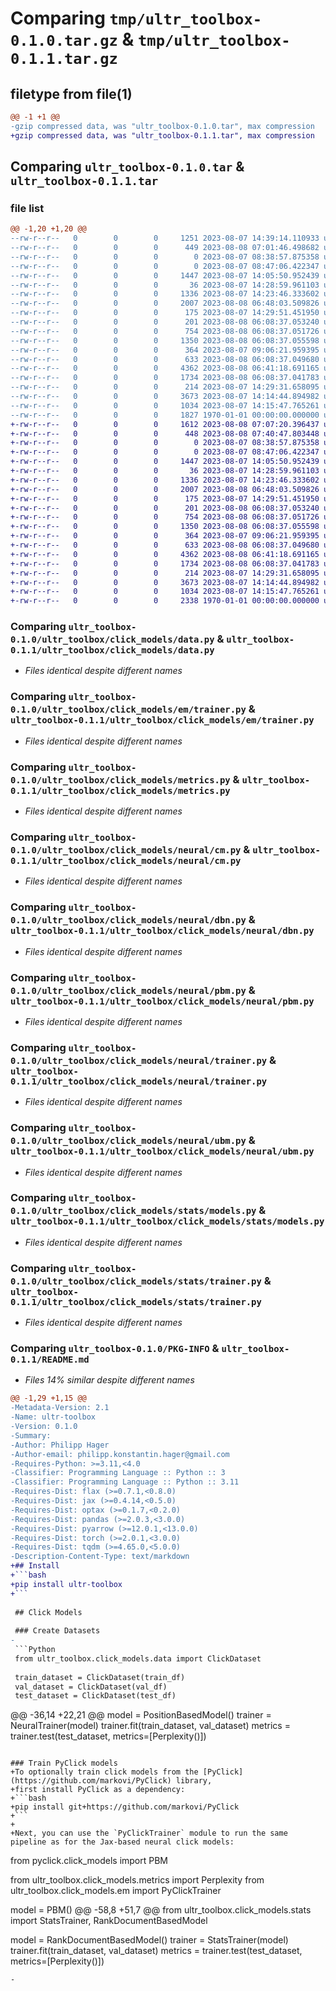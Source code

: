 # Comparing `tmp/ultr_toolbox-0.1.0.tar.gz` & `tmp/ultr_toolbox-0.1.1.tar.gz`

## filetype from file(1)

```diff
@@ -1 +1 @@
-gzip compressed data, was "ultr_toolbox-0.1.0.tar", max compression
+gzip compressed data, was "ultr_toolbox-0.1.1.tar", max compression
```

## Comparing `ultr_toolbox-0.1.0.tar` & `ultr_toolbox-0.1.1.tar`

### file list

```diff
@@ -1,20 +1,20 @@
--rw-r--r--   0        0        0     1251 2023-08-07 14:39:14.110933 ultr_toolbox-0.1.0/README.md
--rw-r--r--   0        0        0      449 2023-08-08 07:01:46.498682 ultr_toolbox-0.1.0/pyproject.toml
--rw-r--r--   0        0        0        0 2023-08-07 08:38:57.875358 ultr_toolbox-0.1.0/ultr_toolbox/__init__.py
--rw-r--r--   0        0        0        0 2023-08-07 08:47:06.422347 ultr_toolbox-0.1.0/ultr_toolbox/click_models/__init__.py
--rw-r--r--   0        0        0     1447 2023-08-07 14:05:50.952439 ultr_toolbox-0.1.0/ultr_toolbox/click_models/data.py
--rw-r--r--   0        0        0       36 2023-08-07 14:28:59.961103 ultr_toolbox-0.1.0/ultr_toolbox/click_models/em/__init__.py
--rw-r--r--   0        0        0     1336 2023-08-07 14:23:46.333602 ultr_toolbox-0.1.0/ultr_toolbox/click_models/em/trainer.py
--rw-r--r--   0        0        0     2007 2023-08-08 06:48:03.509826 ultr_toolbox-0.1.0/ultr_toolbox/click_models/metrics.py
--rw-r--r--   0        0        0      175 2023-08-07 14:29:51.451950 ultr_toolbox-0.1.0/ultr_toolbox/click_models/neural/__init__.py
--rw-r--r--   0        0        0      201 2023-08-08 06:08:37.053240 ultr_toolbox-0.1.0/ultr_toolbox/click_models/neural/base.py
--rw-r--r--   0        0        0      754 2023-08-08 06:08:37.051726 ultr_toolbox-0.1.0/ultr_toolbox/click_models/neural/cm.py
--rw-r--r--   0        0        0     1350 2023-08-08 06:08:37.055598 ultr_toolbox-0.1.0/ultr_toolbox/click_models/neural/dbn.py
--rw-r--r--   0        0        0      364 2023-08-07 09:06:21.959395 ultr_toolbox-0.1.0/ultr_toolbox/click_models/neural/loss.py
--rw-r--r--   0        0        0      633 2023-08-08 06:08:37.049680 ultr_toolbox-0.1.0/ultr_toolbox/click_models/neural/pbm.py
--rw-r--r--   0        0        0     4362 2023-08-08 06:41:18.691165 ultr_toolbox-0.1.0/ultr_toolbox/click_models/neural/trainer.py
--rw-r--r--   0        0        0     1734 2023-08-08 06:08:37.041783 ultr_toolbox-0.1.0/ultr_toolbox/click_models/neural/ubm.py
--rw-r--r--   0        0        0      214 2023-08-07 14:29:31.658095 ultr_toolbox-0.1.0/ultr_toolbox/click_models/stats/__init__.py
--rw-r--r--   0        0        0     3673 2023-08-07 14:14:44.894982 ultr_toolbox-0.1.0/ultr_toolbox/click_models/stats/models.py
--rw-r--r--   0        0        0     1034 2023-08-07 14:15:47.765261 ultr_toolbox-0.1.0/ultr_toolbox/click_models/stats/trainer.py
--rw-r--r--   0        0        0     1827 1970-01-01 00:00:00.000000 ultr_toolbox-0.1.0/PKG-INFO
+-rw-r--r--   0        0        0     1612 2023-08-08 07:07:20.396437 ultr_toolbox-0.1.1/README.md
+-rw-r--r--   0        0        0      448 2023-08-08 07:40:47.803448 ultr_toolbox-0.1.1/pyproject.toml
+-rw-r--r--   0        0        0        0 2023-08-07 08:38:57.875358 ultr_toolbox-0.1.1/ultr_toolbox/__init__.py
+-rw-r--r--   0        0        0        0 2023-08-07 08:47:06.422347 ultr_toolbox-0.1.1/ultr_toolbox/click_models/__init__.py
+-rw-r--r--   0        0        0     1447 2023-08-07 14:05:50.952439 ultr_toolbox-0.1.1/ultr_toolbox/click_models/data.py
+-rw-r--r--   0        0        0       36 2023-08-07 14:28:59.961103 ultr_toolbox-0.1.1/ultr_toolbox/click_models/em/__init__.py
+-rw-r--r--   0        0        0     1336 2023-08-07 14:23:46.333602 ultr_toolbox-0.1.1/ultr_toolbox/click_models/em/trainer.py
+-rw-r--r--   0        0        0     2007 2023-08-08 06:48:03.509826 ultr_toolbox-0.1.1/ultr_toolbox/click_models/metrics.py
+-rw-r--r--   0        0        0      175 2023-08-07 14:29:51.451950 ultr_toolbox-0.1.1/ultr_toolbox/click_models/neural/__init__.py
+-rw-r--r--   0        0        0      201 2023-08-08 06:08:37.053240 ultr_toolbox-0.1.1/ultr_toolbox/click_models/neural/base.py
+-rw-r--r--   0        0        0      754 2023-08-08 06:08:37.051726 ultr_toolbox-0.1.1/ultr_toolbox/click_models/neural/cm.py
+-rw-r--r--   0        0        0     1350 2023-08-08 06:08:37.055598 ultr_toolbox-0.1.1/ultr_toolbox/click_models/neural/dbn.py
+-rw-r--r--   0        0        0      364 2023-08-07 09:06:21.959395 ultr_toolbox-0.1.1/ultr_toolbox/click_models/neural/loss.py
+-rw-r--r--   0        0        0      633 2023-08-08 06:08:37.049680 ultr_toolbox-0.1.1/ultr_toolbox/click_models/neural/pbm.py
+-rw-r--r--   0        0        0     4362 2023-08-08 06:41:18.691165 ultr_toolbox-0.1.1/ultr_toolbox/click_models/neural/trainer.py
+-rw-r--r--   0        0        0     1734 2023-08-08 06:08:37.041783 ultr_toolbox-0.1.1/ultr_toolbox/click_models/neural/ubm.py
+-rw-r--r--   0        0        0      214 2023-08-07 14:29:31.658095 ultr_toolbox-0.1.1/ultr_toolbox/click_models/stats/__init__.py
+-rw-r--r--   0        0        0     3673 2023-08-07 14:14:44.894982 ultr_toolbox-0.1.1/ultr_toolbox/click_models/stats/models.py
+-rw-r--r--   0        0        0     1034 2023-08-07 14:15:47.765261 ultr_toolbox-0.1.1/ultr_toolbox/click_models/stats/trainer.py
+-rw-r--r--   0        0        0     2338 1970-01-01 00:00:00.000000 ultr_toolbox-0.1.1/PKG-INFO
```

### Comparing `ultr_toolbox-0.1.0/ultr_toolbox/click_models/data.py` & `ultr_toolbox-0.1.1/ultr_toolbox/click_models/data.py`

 * *Files identical despite different names*

### Comparing `ultr_toolbox-0.1.0/ultr_toolbox/click_models/em/trainer.py` & `ultr_toolbox-0.1.1/ultr_toolbox/click_models/em/trainer.py`

 * *Files identical despite different names*

### Comparing `ultr_toolbox-0.1.0/ultr_toolbox/click_models/metrics.py` & `ultr_toolbox-0.1.1/ultr_toolbox/click_models/metrics.py`

 * *Files identical despite different names*

### Comparing `ultr_toolbox-0.1.0/ultr_toolbox/click_models/neural/cm.py` & `ultr_toolbox-0.1.1/ultr_toolbox/click_models/neural/cm.py`

 * *Files identical despite different names*

### Comparing `ultr_toolbox-0.1.0/ultr_toolbox/click_models/neural/dbn.py` & `ultr_toolbox-0.1.1/ultr_toolbox/click_models/neural/dbn.py`

 * *Files identical despite different names*

### Comparing `ultr_toolbox-0.1.0/ultr_toolbox/click_models/neural/pbm.py` & `ultr_toolbox-0.1.1/ultr_toolbox/click_models/neural/pbm.py`

 * *Files identical despite different names*

### Comparing `ultr_toolbox-0.1.0/ultr_toolbox/click_models/neural/trainer.py` & `ultr_toolbox-0.1.1/ultr_toolbox/click_models/neural/trainer.py`

 * *Files identical despite different names*

### Comparing `ultr_toolbox-0.1.0/ultr_toolbox/click_models/neural/ubm.py` & `ultr_toolbox-0.1.1/ultr_toolbox/click_models/neural/ubm.py`

 * *Files identical despite different names*

### Comparing `ultr_toolbox-0.1.0/ultr_toolbox/click_models/stats/models.py` & `ultr_toolbox-0.1.1/ultr_toolbox/click_models/stats/models.py`

 * *Files identical despite different names*

### Comparing `ultr_toolbox-0.1.0/ultr_toolbox/click_models/stats/trainer.py` & `ultr_toolbox-0.1.1/ultr_toolbox/click_models/stats/trainer.py`

 * *Files identical despite different names*

### Comparing `ultr_toolbox-0.1.0/PKG-INFO` & `ultr_toolbox-0.1.1/README.md`

 * *Files 14% similar despite different names*

```diff
@@ -1,29 +1,15 @@
-Metadata-Version: 2.1
-Name: ultr-toolbox
-Version: 0.1.0
-Summary: 
-Author: Philipp Hager
-Author-email: philipp.konstantin.hager@gmail.com
-Requires-Python: >=3.11,<4.0
-Classifier: Programming Language :: Python :: 3
-Classifier: Programming Language :: Python :: 3.11
-Requires-Dist: flax (>=0.7.1,<0.8.0)
-Requires-Dist: jax (>=0.4.14,<0.5.0)
-Requires-Dist: optax (>=0.1.7,<0.2.0)
-Requires-Dist: pandas (>=2.0.3,<3.0.0)
-Requires-Dist: pyarrow (>=12.0.1,<13.0.0)
-Requires-Dist: torch (>=2.0.1,<3.0.0)
-Requires-Dist: tqdm (>=4.65.0,<5.0.0)
-Description-Content-Type: text/markdown
+## Install
+```bash
+pip install ultr-toolbox
+```
 
 ## Click Models
 
 ### Create Datasets
-
 ```Python
 from ultr_toolbox.click_models.data import ClickDataset
 
 train_dataset = ClickDataset(train_df)
 val_dataset = ClickDataset(val_df)
 test_dataset = ClickDataset(test_df)
 ```
@@ -36,14 +22,21 @@
 model = PositionBasedModel()
 trainer = NeuralTrainer(model)
 trainer.fit(train_dataset, val_dataset)
 metrics = trainer.test(test_dataset, metrics=[Perplexity()])
 ```
 
 ### Train PyClick models
+To optionally train click models from the [PyClick](https://github.com/markovi/PyClick) library,
+first install PyClick as a dependency:
+```bash
+pip install git+https://github.com/markovi/PyClick
+```
+
+Next, you can use the `PyClickTrainer` module to run the same pipeline as for the Jax-based neural click models:
 ```
 from pyclick.click_models import PBM
 
 from ultr_toolbox.click_models.metrics import Perplexity
 from ultr_toolbox.click_models.em import PyClickTrainer
 
 model = PBM()
@@ -58,8 +51,7 @@
 from ultr_toolbox.click_models.stats import StatsTrainer, RankDocumentBasedModel
 
 model = RankDocumentBasedModel()
 trainer = StatsTrainer(model)
 trainer.fit(train_dataset, val_dataset)
 metrics = trainer.test(test_dataset, metrics=[Perplexity()])
 ```
-
```


